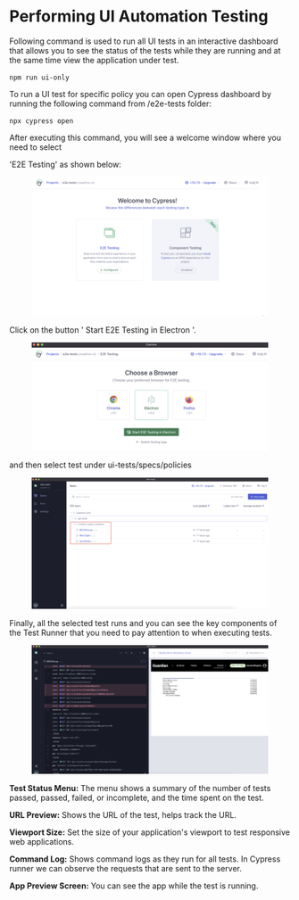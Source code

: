# Performing UI Automation Testing

Following command is used to run all UI tests in an interactive dashboard that allows you to see the status of the tests while they are running and at the same time view the application under test.

```
npm run ui-only 
```

To run a UI test for specific policy you can open Cypress dashboard by running the following command from /e2e-tests folder:

```
npx cypress open 
```

After executing this command, you will see a welcome window where you need to select

'E2E Testing' as shown below:

<figure><img src="../../.gitbook/assets/image (7) (3).png" alt=""><figcaption></figcaption></figure>

Click on the button ' Start E2E Testing in Electron '.

<figure><img src="../../.gitbook/assets/image (9) (3).png" alt=""><figcaption></figcaption></figure>

and then select test under ui-tests/specs/policies

<figure><img src="../../.gitbook/assets/image (8) (4).png" alt=""><figcaption></figcaption></figure>

Finally, all the selected test runs and you can see the key components of the Test Runner that you need to pay attention to when executing tests.

<figure><img src="../../.gitbook/assets/image (2) (1) (1) (1) (1) (1) (1) (1) (1) (1) (1) (1) (1) (1) (1) (1) (1) (1) (1) (1) (1) (1) (1) (1) (1) (1) (1) (1) (1) (1) (1) (1) (1) (1) (1) (1) (1).png" alt=""><figcaption></figcaption></figure>

**Test Status Menu:** The menu shows a summary of the number of tests passed, passed, failed, or incomplete, and the time spent on the test.

**URL Preview:** Shows the URL of the test, helps track the URL.

**Viewport Size:** Set the size of your application's viewport to test responsive web applications.

**Command Log:** Shows command logs as they run for all tests. In Cypress runner we can observe the requests that are sent to the server.

**App Preview Screen:** You can see the app while the test is running.
